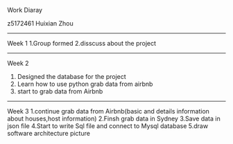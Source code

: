 Work Diaray

 z5172461
 Huixian Zhou
 
--------------------------------------------------------------
Week 1
  1.Group formed
  2.disscuss about the project 
  
 --------------------------------------------------------------
 
 Week 2
  1. Designed the database for the project
  2. Learn how to use python grab data from airbnb
  3. start to grab data from Airbnb
  
 --------------------------------------------------------------
 
 Week 3
  1.continue grab data from Airbnb(basic and details information about houses,host information)
  2.Finsh grab data in Sydney 
  3.Save data in json file
  4.Start to write Sql file and connect to Mysql database
  5.draw software architecture picture 
  
